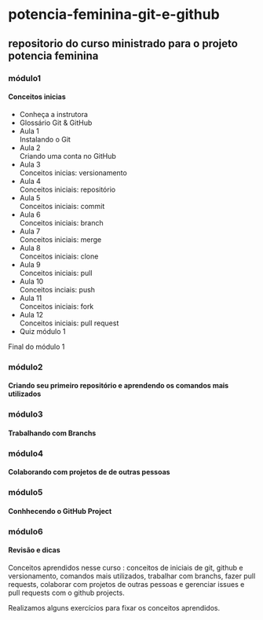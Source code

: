 # potencia-feminina-git-e-github



## repositorio do curso ministrado para o projeto potencia feminina


### módulo1
#### Conceitos inicias
- Conheça a instrutora
- Glossário Git & GitHub
- Aula 1  
Instalando o Git
- Aula 2  
Criando uma conta no GitHub
- Aula 3  
Conceitos inicias: versionamento
- Aula 4  
Conceitos iniciais: repositório
- Aula 5  
Conceitos iniciais: commit
- Aula 6  
Conceitos iniciais: branch
- Aula 7  
Conceitos iniciais: merge
- Aula 8  
Conceitos iniciais: clone
- Aula 9  
Conceitos iniciais: pull
- Aula 10  
Conceitos inciais: push
- Aula 11  
Conceitos iniciais: fork
- Aula 12  
Conceitos iniciais: pull request
- Quiz módulo 1

Final do módulo 1

### módulo2
#### Criando seu primeiro repositório e aprendendo os comandos mais utilizados
### módulo3
#### Trabalhando com Branchs
### módulo4
#### Colaborando com projetos de de outras pessoas
### módulo5
#### Conhhecendo o GitHub Project
### módulo6
#### Revisão e dicas


Conceitos aprendidos nesse curso : conceitos de iniciais de git, github e versionamento, comandos mais utilizados, trabalhar com branchs, fazer pull requests, colaborar com projetos de outras pessoas e gerenciar issues e pull requests com o github projects.

Realizamos alguns exercícios para fixar os conceitos aprendidos.
